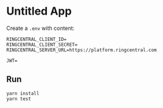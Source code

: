 # Untitled App


Create a `.env` with content:


```
RINGCENTRAL_CLIENT_ID=
RINGCENTRAL_CLIENT_SECRET=
RINGCENTRAL_SERVER_URL=https://platform.ringcentral.com

JWT=
```


## Run

```
yarn install
yarn test
```
